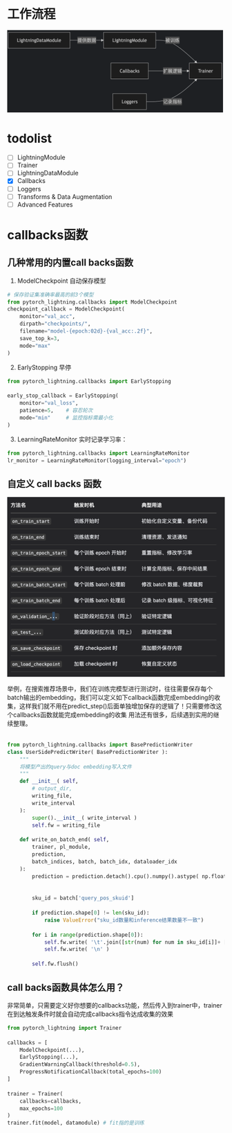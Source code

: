 # 工作流程
<img src="images/image.png" alt="alt text" width="500">

# todolist
- [ ] LightningModule
- [ ] Trainer
- [ ] LightningDataModule
- [x] Callbacks
- [ ] Loggers
- [ ] Transforms & Data Augmentation
- [ ] Advanced Features

# callbacks函数
## 几种常用的内置call backs函数

1. ModelCheckpoint 自动保存模型
```python
# 保存验证集准确率最高的前3个模型
from pytorch_lightning.callbacks import ModelCheckpoint
checkpoint_callback = ModelCheckpoint(
    monitor="val_acc",
    dirpath="checkpoints/",
    filename="model-{epoch:02d}-{val_acc:.2f}",
    save_top_k=3,
    mode="max"
)
```
2. EarlyStopping 早停
```python
from pytorch_lightning.callbacks import EarlyStopping

early_stop_callback = EarlyStopping(
    monitor="val_loss",
    patience=5,    # 容忍轮次
    mode="min"     # 监控指标需最小化
)
```
3. LearningRateMonitor 实时记录学习率：

```python
from pytorch_lightning.callbacks import LearningRateMonitor
lr_monitor = LearningRateMonitor(logging_interval="epoch")
```

## 自定义 call backs 函数
![alt text](images/image2.png)

举例，在搜索推荐场景中，我们在训练完模型进行测试时，往往需要保存每个batch输出的embedding，我们可以定义如下callback函数完成embedding的收集，这样我们就不用在predict_step()后面单独增加保存的逻辑了！只需要修改这个callbacks函数就能完成embedding的收集
用法还有很多，后续遇到实用的继续整理。
```python

from pytorch_lightning.callbacks import BasePredictionWriter
class UserSidePredictWriter( BasePredictionWriter ):
    """
    将模型产出的query与doc embedding写入文件
    """
    def __init__( self,
        # output_dir,
        writing_file,
        write_interval
    ):
        super().__init__( write_interval )
        self.fw = writing_file
        
    def write_on_batch_end( self, 
        trainer, pl_module,
        prediction,
        batch_indices, batch, batch_idx, dataloader_idx
    ):
        prediction = prediction.detach().cpu().numpy().astype( np.float32 )


        sku_id = batch['query_pos_skuid']

        if prediction.shape[0] != len(sku_id):
            raise ValueError("sku_id数量和inference结果数量不一致")
        
        for i in range(prediction.shape[0]):
            self.fw.write( '\t'.join([str(num) for num in sku_id[i]]+ [str(prediction[i].tolist())]) )
            self.fw.write( '\n' )

        self.fw.flush()
```
## call backs函数具体怎么用？

非常简单，只需要定义好你想要的callbacks功能，然后传入到trainer中，trainer在到达触发条件时就会自动完成callbacks指令达成收集的效果
```python 
from pytorch_lightning import Trainer

callbacks = [
    ModelCheckpoint(...),
    EarlyStopping(...),
    GradientWarningCallback(threshold=0.5),
    ProgressNotificationCallback(total_epochs=100)
]

trainer = Trainer(
    callbacks=callbacks,
    max_epochs=100
)
trainer.fit(model, datamodule) # fit指的是训练
```

